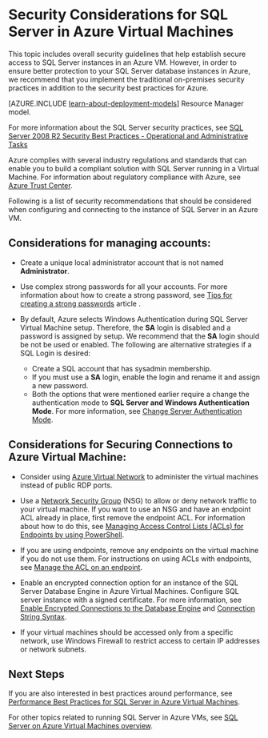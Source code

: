 <properties
	pageTitle="Security Considerations for SQL Server in Azure | Microsoft Azure"
	description="This topic refers to resources created with the classic deployment model, and provides general guidance for securing SQL Server running in an Azure Virtual Machine."
	services="virtual-machines-windows"
	documentationCenter="na"
	authors="rothja"
	manager="jhubbard"
   editor=""    
   tags="azure-service-management"/>
<tags
	ms.service="virtual-machines-windows"
	ms.devlang="na"
	ms.topic="article"
	ms.tgt_pltfrm="vm-windows-sql-server"
	ms.workload="infrastructure-services"
	ms.date="06/24/2016"
	ms.author="jroth" />

# Security Considerations for SQL Server in Azure Virtual Machines
 
This topic includes overall security guidelines that help establish secure access to SQL Server instances in an Azure VM. However, in order to ensure better protection to your SQL Server database instances in Azure, we recommend that you implement the traditional on-premises security practices in addition to the security best practices for Azure.

[AZURE.INCLUDE [learn-about-deployment-models](../../includes/learn-about-deployment-models-classic-include.md)] Resource Manager model.


For more information about the SQL Server security practices, see [SQL Server 2008 R2 Security Best Practices - Operational and Administrative Tasks](http://download.microsoft.com/download/1/2/A/12ABE102-4427-4335-B989-5DA579A4D29D/SQL_Server_2008_R2_Security_Best_Practice_Whitepaper.docx)

Azure complies with several industry regulations and standards that can enable you to build a compliant solution with SQL Server running in a Virtual Machine. For information about regulatory compliance with Azure, see [Azure Trust Center](https://azure.microsoft.com/support/trust-center/).

Following is a list of security recommendations that should be considered when configuring and connecting to the instance of SQL Server in an Azure VM.

## Considerations for managing accounts:

- Create a unique local administrator account that is not named **Administrator**.

- Use complex strong passwords for all your accounts. For more information about how to create a strong password, see [Tips for creating a strong passwords](http://windows.microsoft.com/en-us/windows-vista/Tips-for-creating-a-strong-password) article .

- By default, Azure selects Windows Authentication during SQL Server Virtual Machine setup. Therefore, the **SA** login is disabled and a password is assigned by setup. We recommend that the **SA** login should be not be used or enabled. The following are alternative strategies if a SQL Login is desired:
	- Create a SQL account that has sysadmin membership.
	- If you must use a **SA** login, enable the login and rename it and assign a new password.
	- Both the options that were mentioned earlier require a change the authentication mode to **SQL Server and Windows Authentication Mode**. For more information, see [Change Server Authentication Mode](https://msdn.microsoft.com/library/ms188670.aspx).

## Considerations for Securing Connections to Azure Virtual Machine:

- Consider using [Azure Virtual Network](../virtual-network/virtual-networks-overview.md) to administer the virtual machines instead of public RDP ports.

- Use a [Network Security Group](../virtual-network/virtual-networks-nsg.md) (NSG) to allow or deny network traffic to your virtual machine. If you want to use an NSG and have an endpoint ACL already in place, first remove the endpoint ACL. For information about how to do this, see [Managing Access Control Lists (ACLs) for Endpoints by using PowerShell](../virtual-network/virtual-networks-acl-powershell.md).

- If you are using endpoints, remove any endpoints on the virtual machine if you do not use them. For instructions on using ACLs with endpoints, see [Manage the ACL on an endpoint](../virtual-network/virtual-machines-windows-classic-setup-endpoints.md#manage-the-acl-on-an-endpoint).

- Enable an encrypted connection option for an instance of the SQL Server Database Engine in Azure Virtual Machines. Configure SQL server instance with a signed certificate. For more information, see [Enable Encrypted Connections to the Database Engine](https://msdn.microsoft.com/library/ms191192.aspx) and [Connection String Syntax](https://msdn.microsoft.com/library/ms254500.aspx).

- If your virtual machines should be accessed only from a specific network, use Windows Firewall to restrict access to certain IP addresses or network subnets.

## Next Steps

If you are also interested in best practices around performance, see [Performance Best Practices for SQL Server in Azure Virtual Machines](virtual-machines-windows-sql-performance.md).

For other topics related to running SQL Server in Azure VMs, see [SQL Server on Azure Virtual Machines overview](virtual-machines-windows-sql-server-iaas-overview.md).
